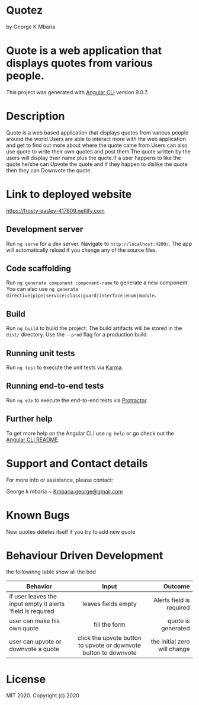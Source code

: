 # Quotez
by George K Mbaria

# Quote is a web application that displays quotes from various people.
This project was generated with [Angular CLI](https://github.com/angular/angular-cli) version 9.0.7.

# Description
Quote is a web based application that displays quotes from various people around the world.Users are able to interact more with the web application and get to find out more about where the quote came from.Users can also use quote to write their own quotes and post them.The quote written by the users will display their name plus the quote.If a user happens to like the quote he/she can Upvote the quote and if they happen to dislike the quote then they can Downvote the quote.

# Link to deployed website
https://frosty-easley-417809.netlify.com

## Development server

Run `ng serve` for a dev server. Navigate to `http://localhost:4200/`. The app will automatically reload if you change any of the source files.

## Code scaffolding

Run `ng generate component component-name` to generate a new component. You can also use `ng generate directive|pipe|service|class|guard|interface|enum|module`.

## Build

Run `ng build` to build the project. The build artifacts will be stored in the `dist/` directory. Use the `--prod` flag for a production build.

## Running unit tests

Run `ng test` to execute the unit tests via [Karma](https://karma-runner.github.io).

## Running end-to-end tests

Run `ng e2e` to execute the end-to-end tests via [Protractor](http://www.protractortest.org/).

## Further help

To get more help on the Angular CLI use `ng help` or go check out the [Angular CLI README](https://github.com/angular/angular-cli/blob/master/README.md).
# Support and Contact details
For more info or assistance, please contact:

George k mbaria ~ Kmbaria.george@gmail.com

# Known Bugs

New quotes deletes itself if you try to add new quote
# Behaviour Driven Development
the followinng table show all the bdd

| Behavior        | Input           | Outcome  |
| ------------- |:-------------:| -----:|
| if user leaves the input empty it alerts 'field is required | leaves fields empty | Alerts field is required|
| user can make his own quote  | fill the form | quote is generated|
| user can upvote or downvote a quote | click the upvote button to upvote or downvote button to downvote | the initial zero will change |
# License
MIT 2020. Copyright (c) 2020
